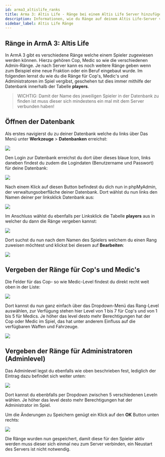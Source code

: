 ```yaml
---
id: arma3_altislife_ranks
title: Arma 3: Altis Life - Ränge bei einem Altis Life Server hinzufügen
description: Informationen, wie du Ränge auf deinem Altis Life-Server von ZAP-Hosting hinzufügen kannst - ZAP-Hosting.com Dokumentationen
sidebar_label: Altis Life Ränge
---
```



## Ränge in ArmA 3: Altis Life

In ArmA 3 gibt es verschiedene Ränge welche einem Spieler zugewiesen werden können. Hierzu gehören Cop, Medic so wie die verschiedenen Admin-Ränge.
Je nach Server kann es noch weitere Ränge geben wenn zum Beispiel eine neue Fraktion oder ein Beruf eingebaut wurde.
Im folgenden lernst du wie du die Ränge für Cop's, Medic's und Administratoren im Spiel vergibst, geschehen tut dies immer mithilfe der Datenbank innerhalb der Tabelle **players**.

> WICHTIG: Damit der Name des jeweiligen Spieler in der Datenbank zu finden ist muss dieser sich mindestens ein mal mit dem Server verbunden haben!


## Öffnen der Datenbank

Als erstes navigierst du zu deiner Datenbank welche du links über Das Menü unter **Werkzeuge** > **Datenbanken** erreichst:

![](https://screensaver01.zap-hosting.com/index.php/s/m2S5LqCX8L9esxS/preview)

Den Login zur Datenbank erreichst du dort über dieses blaue Icon, links daneben findest du zudem die Logindaten (Benutzername und Passwort) für deine Datenbank:

![](https://screensaver01.zap-hosting.com/index.php/s/AHwETkjRPaEsmKT/preview)


Nach einem Klick auf diesen Button befindest du dich nun in phpMyAdmin, der verwaltungsoberfläche deiner Datenbank.
Dort wählst du nun links den Namen deiner per linksklick Datenbank aus:

![](https://screensaver01.zap-hosting.com/index.php/s/HxeWEfByXPRHrqa/preview)

Im Anschluss wählst du ebenfalls per Linksklick die Tabelle **players** aus in welcher du dann die Ränge vergeben kannst:


![](https://screensaver01.zap-hosting.com/index.php/s/HGDLpGnCo88eJ3f/preview)

Dort suchst du nun nach dem Namen des Spielers welchem du einen Rang zuweisen möchtest und klickst bei diesem auf **Bearbeiten**:

![](https://screensaver01.zap-hosting.com/index.php/s/kaGg4iFw9n7C7sn/preview)


## Vergeben der Ränge für Cop's und Medic's


Die Felder für das Cop- so wie Medic-Level findest du direkt recht weit oben in der Liste:

![](https://screensaver01.zap-hosting.com/index.php/s/CpToEDrPSMMHyxw/preview)

Dort kannst du nun ganz einfach über das Dropdown-Menü das Rang-Level auswählen, zur Verfügung stehen hier Level von 1 bis 7 für Cop's und von 1 bis 5 für Medics.
Je höher das level desto mehr Berechtigungen hat der Cop oder Medic im Spiel, das hat unter anderem Einfluss auf die verfügbaren Waffen und Fahrzeuge.

![](https://screensaver01.zap-hosting.com/index.php/s/dMeDWPMKG2CtTAT/preview)


## Vergeben der Ränge für Administratoren (Adminlevel)

Das Adminlevel legst du ebenfalls wie oben beschrieben fest, lediglich der Eintrag dazu befindet sich weiter unten:

![](https://screensaver01.zap-hosting.com/index.php/s/zmerMmgbE8ng5Pt/preview)

Dort kannst du ebenbfalls per Dropdown zwischen 5 verschiedenen Leveln wählen. Je höher das level desto mehr Berechtigungen hat der Administrator im Spiel.


Um die Änderungen zu Speichern genügt ein Klick auf den **OK** Button unten rechts:

![](https://screensaver01.zap-hosting.com/index.php/s/37q6TFyEDrNgHEX/preview)

Die Ränge wurden nun gespeichert, damit diese für den Spieler aktiv werden muss dieser sich einmal neu zum Server verbinden, ein Neustart
des Servers ist nicht notwendig.
